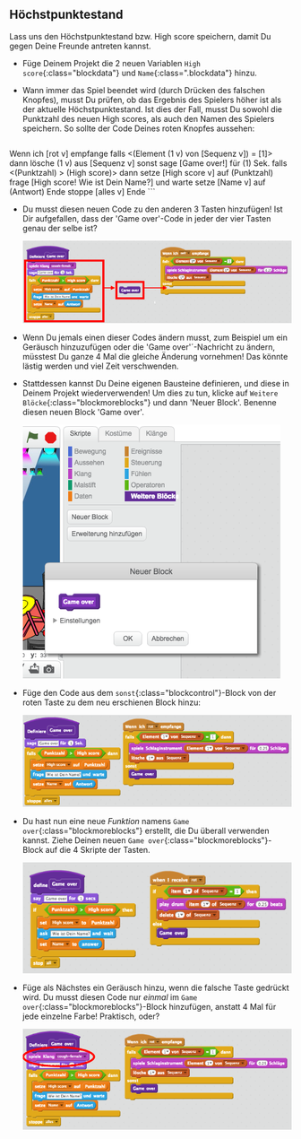 ## Höchstpunktestand

Lass uns den Höchstpunktestand bzw. High score speichern, damit Du gegen Deine Freunde antreten kannst.

+ Füge Deinem Projekt die 2 neuen Variablen `High score`{:class="blockdata"} und `Name`{:class=".blockdata"} hinzu.

+ Wann immer das Spiel beendet wird (durch Drücken des falschen Knopfes), musst Du prüfen, ob das Ergebnis des Spielers höher ist als der aktuelle Höchstpunktestand. Ist dies der Fall, musst Du sowohl die Punktzahl des neuen High scores, als auch den Namen des Spielers speichern. So sollte der Code Deines roten Knopfes aussehen:

	```blocks
Wenn ich [rot v] empfange
falls <(Element (1 v) von [Sequenz v]) = [1]> dann
   lösche (1 v) aus [Sequenz v]
sonst
   sage [Game over!] für (1) Sek.
   falls <(Punktzahl) > (High score)> dann
      setze [High score v] auf (Punktzahl)
      frage [High score! Wie ist Dein Name?] und warte
      setze [Name v] auf (Antwort)
   Ende
   stoppe [alles v]
Ende
	```

+ Du musst diesen neuen Code zu den anderen 3 Tasten hinzufügen! Ist Dir aufgefallen, dass der 'Game over'-Code in jeder der vier Tasten genau der selbe ist?

	![screenshot](images/colour-same.png)

+ Wenn Du jemals einen dieser Codes ändern musst, zum Beispiel um ein Geräusch hinzuzufügen oder die 'Game over'´-Nachricht zu ändern, müsstest Du ganze 4 Mal die gleiche Änderung vornehmen! Das könnte lästig werden und viel Zeit verschwenden.

+ Stattdessen kannst Du Deine eigenen Bausteine definieren, und diese in Deinem Projekt wiederverwenden! Um dies zu tun, klicke auf `Weitere Blöcke`{:class="blockmoreblocks"} und dann 'Neuer Block'. Benenne diesen neuen Block 'Game over'.

	![screenshot](images/colour-more.png)

+ Füge den Code aus dem `sonst`{:class="blockcontrol"}-Block von der roten Taste zu dem neu erschienen Block hinzu:

	![screenshot](images/colour-make-block.png)

+ Du hast nun eine neue _Funktion_ namens `Game over`{:class="blockmoreblocks"} erstellt, die Du überall verwenden kannst. Ziehe Deinen neuen `Game over`{:class="blockmoreblocks"}-Block auf die 4 Skripte der Tasten.

	![screenshot](images/colour-use-block.png)

+ Füge als Nächstes ein Geräusch hinzu, wenn die falsche Taste gedrückt wird. Du musst diesen Code nur _einmal_ im `Game over`{:class="blockmoreblocks"}-Block hinzufügen, anstatt 4 Mal für jede einzelne Farbe! Praktisch, oder?

	![screenshot](images/colour-cough.png)
